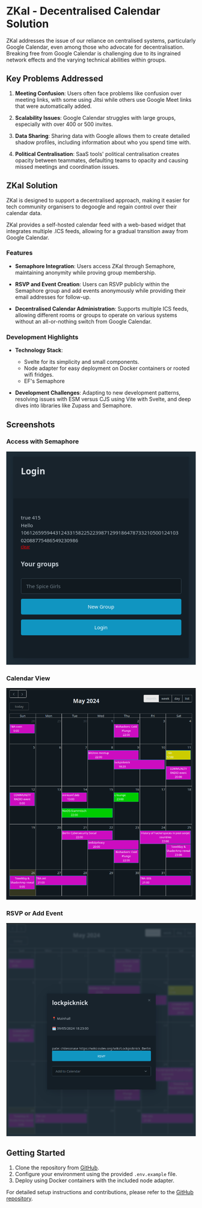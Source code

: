 
# ZKal - Decentralised Calendar Solution

ZKal addresses the issue of our reliance on centralised systems, particularly Google Calendar, even among those who advocate for decentralisation. Breaking free from Google Calendar is challenging due to its ingrained network effects and the varying technical abilities within groups.

## Key Problems Addressed

1. **Meeting Confusion**: Users often face problems like confusion over meeting links, with some using Jitsi while others use Google Meet links that were automatically added.
   
2. **Scalability Issues**: Google Calendar struggles with large groups, especially with over 400 or 500 invites.
   
3. **Data Sharing**: Sharing data with Google allows them to create detailed shadow profiles, including information about who you spend time with.
   
4. **Political Centralisation**: SaaS tools' political centralisation creates opacity between teammates, defaulting teams to opacity and causing missed meetings and coordination issues.

## ZKal Solution
ZKal is designed to support a decentralised approach, making it easier for tech community organisers to degoogle and regain control over their calendar data.

ZKal provides a self-hosted calendar feed with a web-based widget that integrates multiple .ICS feeds, allowing for a gradual transition away from Google Calendar.

### Features

- **Semaphore Integration**: Users access ZKal through Semaphore, maintaining anonymity while proving group membership.
  
- **RSVP and Event Creation**: Users can RSVP publicly within the Semaphore group and add events anonymously while providing their email addresses for follow-up.
  
- **Decentralised Calendar Administration**: Supports multiple ICS feeds, allowing different rooms or groups to operate on various systems without an all-or-nothing switch from Google Calendar.

### Development Highlights

- **Technology Stack**: 
  - Svelte for its simplicity and small components.
  - Node adapter for easy deployment on Docker containers or rooted wifi fridges.
  - EF's Semaphore 
  
- **Development Challenges**: Adapting to new development patterns, resolving issues with ESM versus CJS using Vite with Svelte, and deep dives into libraries like Zupass and Semaphore.

## Screenshots

### Access with Semaphore
![Access with Semaphore](screenshots/access-with-semaphore.png)

### Calendar View
![Calendar View](screenshots/calendar-screenshot.png)

### RSVP or Add Event
![RSVP or Add Event](screenshots/rsvp-or-add-screenshot.png)

## Getting Started

1. Clone the repository from [GitHub](https://github.com/voboda/zKal).
2. Configure your environment using the provided `.env.example` file.
3. Deploy using Docker containers with the included node adapter.



For detailed setup instructions and contributions, please refer to the [GitHub repository](https://github.com/voboda/zKal).
```
